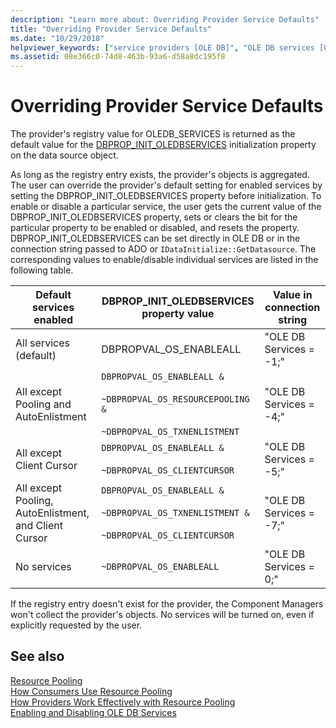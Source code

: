```yaml
---
description: "Learn more about: Overriding Provider Service Defaults"
title: "Overriding Provider Service Defaults"
ms.date: "10/29/2018"
helpviewer_keywords: ["service providers [OLE DB]", "OLE DB services [OLE DB], overriding defaults"]
ms.assetid: 08e366c0-74d8-463b-93a6-d58a8dc195f8
---
```

# Overriding Provider Service Defaults

The provider's registry value for OLEDB_SERVICES is returned as the default value for the [DBPROP_INIT_OLEDBSERVICES](/previous-versions/windows/desktop/ms716898(v=vs.85)) initialization property on the data source object.

As long as the registry entry exists, the provider's objects is aggregated. The user can override the provider's default setting for enabled services by setting the DBPROP_INIT_OLEDBSERVICES property before initialization. To enable or disable a particular service, the user gets the current value of the DBPROP_INIT_OLEDBSERVICES property, sets or clears the bit for the particular property to be enabled or disabled, and resets the property. DBPROP_INIT_OLEDBSERVICES can be set directly in OLE DB or in the connection string passed to ADO or `IDataInitialize::GetDatasource`. The corresponding values to enable/disable individual services are listed in the following table.

|Default services enabled|DBPROP_INIT_OLEDBSERVICES property value|Value in connection string|
|------------------------------|------------------------------------------------|--------------------------------|
|All services (default)|DBPROPVAL_OS_ENABLEALL|"OLE DB Services = -1;"|
|All except Pooling and AutoEnlistment|`DBPROPVAL_OS_ENABLEALL &`<br /><br /> `~DBPROPVAL_OS_RESOURCEPOOLING &`<br /><br /> `~DBPROPVAL_OS_TXNENLISTMENT`|"OLE DB Services = -4;"|
|All except Client Cursor|`DBPROPVAL_OS_ENABLEALL &`<br /><br /> `~DBPROPVAL_OS_CLIENTCURSOR`|"OLE DB Services = -5;"|
|All except Pooling, AutoEnlistment, and Client Cursor|`DBPROPVAL_OS_ENABLEALL &`<br /><br /> `~DBPROPVAL_OS_TXNENLISTMENT &`<br /><br /> `~DBPROPVAL_OS_CLIENTCURSOR`|"OLE DB Services = -7;"|
|No services|`~DBPROPVAL_OS_ENABLEALL`|"OLE DB Services = 0;"|

If the registry entry doesn't exist for the provider, the Component Managers won't collect the provider's objects. No services will be turned on, even if explicitly requested by the user.

## See also

[Resource Pooling](/previous-versions/windows/desktop/ms713655(v=vs.85))<br/>
[How Consumers Use Resource Pooling](/previous-versions/windows/desktop/ms715907(v=vs.85))<br/>
[How Providers Work Effectively with Resource Pooling](/previous-versions/windows/desktop/ms714906(v=vs.85))<br/>
[Enabling and Disabling OLE DB Services](../../data/oledb/enabling-and-disabling-ole-db-services.md)<br/>
